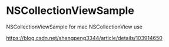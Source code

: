# NSCollectionViewSample
NSCollectionViewSample for mac NSCollectionView use


https://blog.csdn.net/shengpeng3344/article/details/103914650
